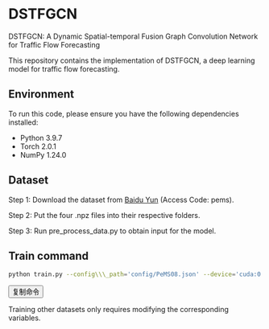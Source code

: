 # DSTFGCN

DSTFGCN: A Dynamic Spatial-temporal Fusion Graph Convolution Network for Traffic Flow Forecasting

This repository contains the implementation of DSTFGCN, a deep learning model for traffic flow forecasting.

## Environment

To run this code, please ensure you have the following dependencies installed:

* Python 3.9.7
* Torch 2.0.1
* NumPy 1.24.0

## Dataset

Step 1: Download the dataset from [Baidu Yun](https://pan.baidu.com/s/1l6IA3PqRDYTsCsLr00n7Lw?pwd=pems) (Access Code: pems).

Step 2: Put the four .npz files into their respective folders.

Step 3: Run pre\_process\_data.py to obtain input for the model.

## Train command

```bash
python train.py --config\\\_path='config/PeMS08.json' --device='cuda:0'
```

<button class="copy-btn" onclick="navigator.clipboard.writeText('python train.py --config\\\_path=\\\\'config/PeMS08.json\\\\' --device=\\\\'cuda:0\\\\'')">复制命令</button>

Training other datasets only requires modifying the corresponding variables.



## 

